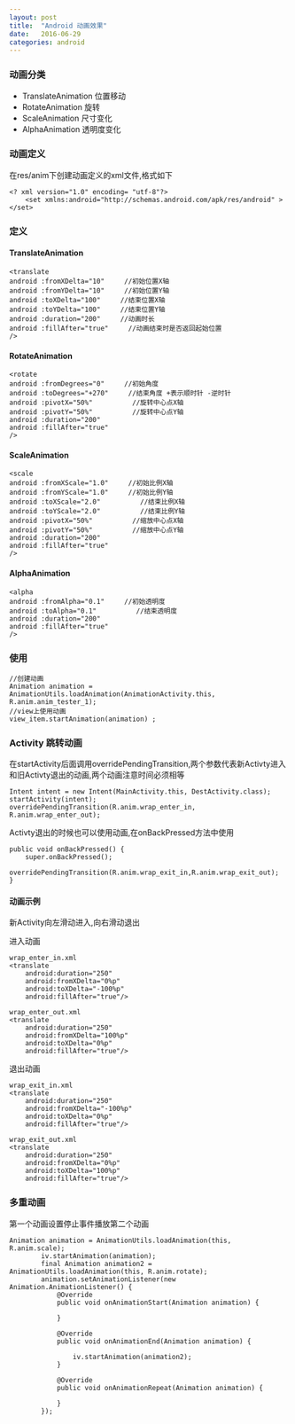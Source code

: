 ```yaml
---
layout: post
title:  "Android 动画效果"
date:   2016-06-29
categories: android
---
```


### 动画分类    
* TranslateAnimation 位置移动
* RotateAnimation 旋转
* ScaleAnimation 尺寸变化
* AlphaAnimation 透明度变化

### 动画定义    
在res/anim下创建动画定义的xml文件,格式如下    

    <? xml version="1.0" encoding= "utf-8"?>
        <set xmlns:android="http://schemas.android.com/apk/res/android" >
    </set>

### 定义

#### TranslateAnimation

    <translate
    android :fromXDelta="10"     //初始位置X轴
    android :fromYDelta="10"     //初始位置Y轴
    android :toXDelta="100"     //结束位置X轴
    android :toYDelta="100"     //结束位置Y轴
    android :duration="200"     //动画时长
    android :fillAfter="true"     //动画结束时是否返回起始位置
    />

#### RotateAnimation

    <rotate
    android :fromDegrees="0"     //初始角度
    android :toDegrees="+270"     //结束角度 +表示顺时针 -逆时针
    android :pivotX="50%"          //旋转中心点X轴
    android :pivotY="50%"          //旋转中心点Y轴
    android :duration="200"
    android :fillAfter="true"
    />

#### ScaleAnimation

    <scale
    android :fromXScale="1.0"     //初始比例X轴
    android :fromYScale="1.0"     //初始比例Y轴
    android :toXScale="2.0"          //结束比例X轴
    android :toYScale="2.0"          //结束比例Y轴
    android :pivotX="50%"          //缩放中心点X轴
    android :pivotY="50%"          //缩放中心点Y轴
    android :duration="200"
    android :fillAfter="true"
    />

#### AlphaAnimation

    <alpha
    android :fromAlpha="0.1"     //初始透明度
    android :toAlpha="0.1"          //结束透明度
    android :duration="200"        
    android :fillAfter="true"
    />

### 使用

    //创建动画
    Animation animation = AnimationUtils.loadAnimation(AnimationActivity.this, R.anim.anim_tester_1);
    //view上使用动画
    view_item.startAnimation(animation) ;

### Activity 跳转动画

在startActivity后面调用overridePendingTransition,两个参数代表新Activty进入和旧Activty退出的动画,两个动画注意时间必须相等

    Intent intent = new Intent(MainActivity.this, DestActivity.class);
    startActivity(intent);
    overridePendingTransition(R.anim.wrap_enter_in, R.anim.wrap_enter_out);

Activty退出的时候也可以使用动画,在onBackPressed方法中使用

    public void onBackPressed() {
        super.onBackPressed();
        overridePendingTransition(R.anim.wrap_exit_in,R.anim.wrap_exit_out);
    }

#### 动画示例

新Activity向左滑动进入,向右滑动退出

进入动画

    wrap_enter_in.xml
    <translate
        android:duration="250"
        android:fromXDelta="0%p"
        android:toXDelta="-100%p"
        android:fillAfter="true"/>

    wrap_enter_out.xml
    <translate
        android:duration="250"
        android:fromXDelta="100%p"
        android:toXDelta="0%p"
        android:fillAfter="true"/>

退出动画

    wrap_exit_in.xml
    <translate
        android:duration="250"
        android:fromXDelta="-100%p"
        android:toXDelta="0%p"
        android:fillAfter="true"/>

    wrap_exit_out.xml
    <translate
        android:duration="250"
        android:fromXDelta="0%p"
        android:toXDelta="100%p"
        android:fillAfter="true"/>

### 多重动画

第一个动画设置停止事件播放第二个动画

    Animation animation = AnimationUtils.loadAnimation(this, R.anim.scale);
            iv.startAnimation(animation);
            final Animation animation2 = AnimationUtils.loadAnimation(this, R.anim.rotate);
            animation.setAnimationListener(new Animation.AnimationListener() {
                @Override
                public void onAnimationStart(Animation animation) {

                }

                @Override
                public void onAnimationEnd(Animation animation) {

                    iv.startAnimation(animation2);
                }

                @Override
                public void onAnimationRepeat(Animation animation) {

                }
            });

